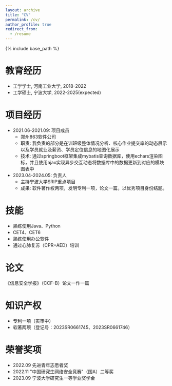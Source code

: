 ```yaml
---
layout: archive
title: "CV"
permalink: /cv/
author_profile: true
redirect_from:
  - /resume
---
```


{% include base_path %}

教育经历
======
* 工学学士, 河南工业大学, 2018-2022
* 工学硕士, 宁波大学, 2022-2025(expected)

项目经历
======
* 2021.06-2021.09: 项目成员
  * 郑州863软件公司
  * 职责: 我负责的部分是在训班级整体情况分析、核心作业提交率的动态展示以及学员就业及薪资、学员定位信息的地图化展示
  * 技术: 通过springboot框架集成mybatis查询数据库，使用echars渲染图标，并且使用ajax实现异步交互动态将数据库中的数据更新到对应的模块图表中
* 2023.04-2024.05: 负责人
  * 主持宁波大学SRIP重点项目
  * 成果: 软件著作权两项，发明专利一项，论文一篇。以优秀项目身份结题。
  
技能
======
* 熟练使用Java、Python
* CET4、CET6
* 熟练使用办公软件
* 通过心肺复苏（CPR+AED）培训

论文
======
  《信息安全学报》（CCF-B）论文一作一篇
  
知识产权
======
  * 专利一项（实审中）
  * 软著两项（登记号：2023SR0661745、2023SR0661746）
  
荣誉奖项
======
  * 2022.09  先进青年志愿者奖
  * 2022.11 "中国研究生网络安全竞赛"（国A）二等奖
  * 2023.09  宁波大学研究生一等学业奖学金
